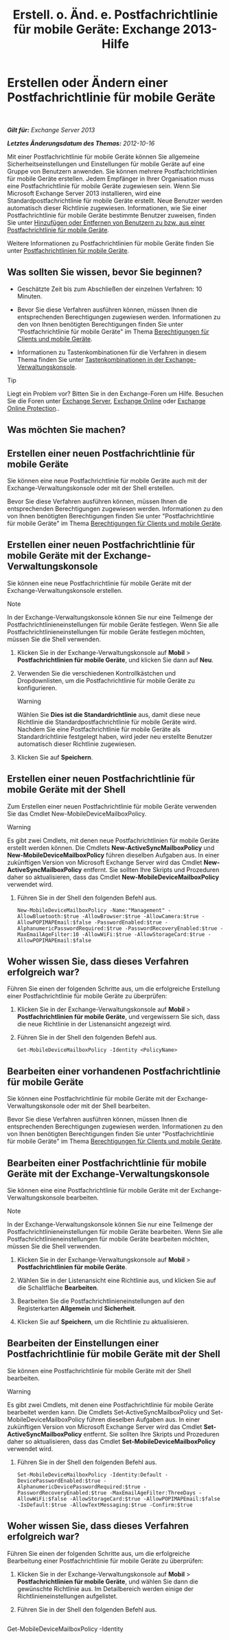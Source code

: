 ﻿---
title: 'Erstell. o. Änd. e. Postfachrichtlinie für mobile Geräte: Exchange 2013-Hilfe'
TOCTitle: Erstellen oder Ändern einer Postfachrichtlinie für mobile Geräte
ms:assetid: b4a37a81-25e3-40ff-a18a-a62ae4493635
ms:mtpsurl: https://technet.microsoft.com/de-de/library/Bb124315(v=EXCHG.150)
ms:contentKeyID: 50476489
ms.date: 04/24/2018
mtps_version: v=EXCHG.150
ms.translationtype: HT
---

# Erstellen oder Ändern einer Postfachrichtlinie für mobile Geräte

 

_**Gilt für:** Exchange Server 2013_

_**Letztes Änderungsdatum des Themas:** 2012-10-16_

Mit einer Postfachrichtlinie für mobile Geräte können Sie allgemeine Sicherheitseinstellungen und Einstellungen für mobile Geräte auf eine Gruppe von Benutzern anwenden. Sie können mehrere Postfachrichtlinien für mobile Geräte erstellen. Jedem Empfänger in Ihrer Organisation muss eine Postfachrichtlinie für mobile Geräte zugewiesen sein. Wenn Sie Microsoft Exchange Server 2013 installieren, wird eine Standardpostfachrichtlinie für mobile Geräte erstellt. Neue Benutzer werden automatisch dieser Richtlinie zugewiesen. Informationen, wie Sie einer Postfachrichtlinie für mobile Geräte bestimmte Benutzer zuweisen, finden Sie unter [Hinzufügen oder Entfernen von Benutzern zu bzw. aus einer Postfachrichtlinie für mobile Geräte](add-or-remove-users-from-a-mobile-mailbox-policy-exchange-2013-help.md).

Weitere Informationen zu Postfachrichtlinien für mobile Geräte finden Sie unter [Postfachrichtlinien für mobile Geräte](mobile-device-mailbox-policies-exchange-2013-help.md).

## Was sollten Sie wissen, bevor Sie beginnen?

  - Geschätzte Zeit bis zum Abschließen der einzelnen Verfahren: 10 Minuten.

  - Bevor Sie diese Verfahren ausführen können, müssen Ihnen die entsprechenden Berechtigungen zugewiesen werden. Informationen zu den von Ihnen benötigten Berechtigungen finden Sie unter "Postfachrichtlinie für mobile Geräte" im Thema [Berechtigungen für Clients und mobile Geräte](clients-and-mobile-devices-permissions-exchange-2013-help.md).

  - Informationen zu Tastenkombinationen für die Verfahren in diesem Thema finden Sie unter [Tastenkombinationen in der Exchange-Verwaltungskonsole](keyboard-shortcuts-in-the-exchange-admin-center-exchange-online-protection-help.md).


> [!TIP]
> Liegt ein Problem vor? Bitten Sie in den Exchange-Foren um Hilfe. Besuchen Sie die Foren unter <A href="https://go.microsoft.com/fwlink/p/?linkid=60612">Exchange Server</A>, <A href="https://go.microsoft.com/fwlink/p/?linkid=267542">Exchange Online</A> oder <A href="https://go.microsoft.com/fwlink/p/?linkid=285351">Exchange Online Protection</A>..



## Was möchten Sie machen?

## Erstellen einer neuen Postfachrichtlinie für mobile Geräte

Sie können eine neue Postfachrichtlinie für mobile Geräte auch mit der Exchange-Verwaltungskonsole oder mit der Shell erstellen.

Bevor Sie diese Verfahren ausführen können, müssen Ihnen die entsprechenden Berechtigungen zugewiesen werden. Informationen zu den von Ihnen benötigten Berechtigungen finden Sie unter "Postfachrichtlinie für mobile Geräte" im Thema [Berechtigungen für Clients und mobile Geräte](clients-and-mobile-devices-permissions-exchange-2013-help.md).

## Erstellen einer neuen Postfachrichtlinie für mobile Geräte mit der Exchange-Verwaltungskonsole

Sie können eine neue Postfachrichtlinie für mobile Geräte mit der Exchange-Verwaltungskonsole erstellen.


> [!NOTE]
> In der Exchange-Verwaltungskonsole können Sie nur eine Teilmenge der Postfachrichtlinieneinstellungen für mobile Geräte festlegen. Wenn Sie alle Postfachrichtlinieneinstellungen für mobile Geräte festlegen möchten, müssen Sie die Shell verwenden.



1.  Klicken Sie in der Exchange-Verwaltungskonsole auf **Mobil** \> **Postfachrichtlinien für mobile Geräte**, und klicken Sie dann auf **Neu**.

2.  Verwenden Sie die verschiedenen Kontrollkästchen und Dropdownlisten, um die Postfachrichtlinie für mobile Geräte zu konfigurieren.
    

    > [!WARNING]
    > Wählen Sie <STRONG>Dies ist die Standardrichtlinie</STRONG> aus, damit diese neue Richtlinie die Standardpostfachrichtlinie für mobile Geräte wird. Nachdem Sie eine Postfachrichtlinie für mobile Geräte als Standardrichtlinie festgelegt haben, wird jeder neu erstellte Benutzer automatisch dieser Richtlinie zugewiesen.



3.  Klicken Sie auf **Speichern**.

## Erstellen einer neuen Postfachrichtlinie für mobile Geräte mit der Shell

Zum Erstellen einer neuen Postfachrichtlinie für mobile Geräte verwenden Sie das Cmdlet New-MobileDeviceMailboxPolicy.


> [!WARNING]
> Es gibt zwei Cmdlets, mit denen neue Postfachrichtlinien für mobile Geräte erstellt werden können. Die Cmdlets <STRONG>New-ActiveSyncMailboxPolicy</STRONG> und <STRONG>New-MobileDeviceMailboxPolicy</STRONG> führen dieselben Aufgaben aus. In einer zukünftigen Version von Microsoft Exchange Server wird das Cmdlet <STRONG>New-ActiveSyncMailboxPolicy</STRONG> entfernt. Sie sollten Ihre Skripts und Prozeduren daher so aktualisieren, dass das Cmdlet <STRONG>New-MobileDeviceMailboxPolicy</STRONG> verwendet wird.



1.  Führen Sie in der Shell den folgenden Befehl aus.
    
        New-MobileDeviceMailboxPolicy -Name:"Management" -AllowBluetooth:$true -AllowBrowser:$true -AllowCamera:$true -AllowPOPIMAPEmail:$false -PasswordEnabled:$true -AlphanumericPasswordRequired:$true -PasswordRecoveryEnabled:$true -MaxEmailAgeFilter:10 -AllowWiFi:$true -AllowStorageCard:$true -AllowPOPIMAPEmail:$false

## Woher wissen Sie, dass dieses Verfahren erfolgreich war?

Führen Sie einen der folgenden Schritte aus, um die erfolgreiche Erstellung einer Postfachrichtlinie für mobile Geräte zu überprüfen:

1.  Klicken Sie in der Exchange-Verwaltungskonsole auf **Mobil** \> **Postfachrichtlinien für mobile Geräte**, und vergewissern Sie sich, dass die neue Richtlinie in der Listenansicht angezeigt wird.

2.  Führen Sie in der Shell den folgenden Befehl aus.
    
        Get-MobileDeviceMailboxPolicy -Identity <PolicyName> 

## Bearbeiten einer vorhandenen Postfachrichtlinie für mobile Geräte

Sie können eine Postfachrichtlinie für mobile Geräte mit der Exchange-Verwaltungskonsole oder mit der Shell bearbeiten.

Bevor Sie diese Verfahren ausführen können, müssen Ihnen die entsprechenden Berechtigungen zugewiesen werden. Informationen zu den von Ihnen benötigten Berechtigungen finden Sie unter "Postfachrichtlinie für mobile Geräte" im Thema [Berechtigungen für Clients und mobile Geräte](clients-and-mobile-devices-permissions-exchange-2013-help.md).

## Bearbeiten einer Postfachrichtlinie für mobile Geräte mit der Exchange-Verwaltungskonsole

Sie können eine eine Postfachrichtlinie für mobile Geräte mit der Exchange-Verwaltungskonsole bearbeiten.


> [!NOTE]
> In der Exchange-Verwaltungskonsole können Sie nur eine Teilmenge der Postfachrichtlinieneinstellungen für mobile Geräte bearbeiten. Wenn Sie alle Postfachrichtlinieneinstellungen für mobile Geräte bearbeiten möchten, müssen Sie die Shell verwenden.



1.  Klicken Sie in der Exchange-Verwaltungskonsole auf **Mobil** \> **Postfachrichtlinien für mobile Geräte**.

2.  Wählen Sie in der Listenansicht eine Richtlinie aus, und klicken Sie auf die Schaltfläche **Bearbeiten**.

3.  Bearbeiten Sie die Postfachrichtlinieneinstellungen auf den Registerkarten **Allgemein** und **Sicherheit**.

4.  Klicken Sie auf **Speichern**, um die Richtlinie zu aktualisieren.

## Bearbeiten der Einstellungen einer Postfachrichtlinie für mobile Geräte mit der Shell

Sie können eine Postfachrichtlinie für mobile Geräte mit der Shell bearbeiten.


> [!WARNING]
> Es gibt zwei Cmdlets, mit denen eine Postfachrichtlinie für mobile Geräte bearbeitet werden kann. Die Cmdlets Set-ActiveSyncMailboxPolicy und Set-MobileDeviceMailboxPolicy führen dieselben Aufgaben aus. In einer zukünftigen Version von Microsoft Exchange Server wird das Cmdlet <STRONG>Set-ActiveSyncMailboxPolicy</STRONG> entfernt. Sie sollten Ihre Skripts und Prozeduren daher so aktualisieren, dass das Cmdlet <STRONG>Set-MobileDeviceMailboxPolicy</STRONG> verwendet wird.



1.  Führen Sie in der Shell den folgenden Befehl aus.
    
        Set-MobileDeviceMailboxPolicy -Identity:Default -DevicePasswordEnabled:$true -AlphanumericDevicePasswordRequired:$true -PasswordRecoveryEnabled:$true -MaxEmailAgeFilter:ThreeDays -AllowWiFi:$false -AllowStorageCard:$true -AllowPOPIMAPEmail:$false -IsDefault:$true -AllowTextMessaging:$true -Confirm:$true

## Woher wissen Sie, dass dieses Verfahren erfolgreich war?

Führen Sie einen der folgenden Schritte aus, um die erfolgreiche Bearbeitung einer Postfachrichtlinie für mobile Geräte zu überprüfen:

1.  Klicken Sie in der Exchange-Verwaltungskonsole auf **Mobil** \> **Postfachrichtlinien für mobile Geräte**, und wählen Sie dann die gewünschte Richtlinie aus. Im Detailbereich werden einige der Richtlinieneinstellungen aufgelistet.

2.  Führen Sie in der Shell den folgenden Befehl aus.
    
    ```powershell
Get-MobileDeviceMailboxPolicy -Identity <PolicyName>
```

